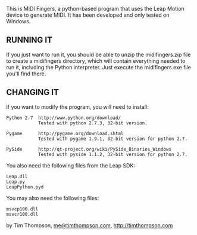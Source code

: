 This is MIDI Fingers, a python-based program that uses the Leap Motion
device to generate MIDI.  It has been developed and only tested
on Windows.

RUNNING IT
----------
If you just want to run it, you should be able to unzip
the midifingers.zip file to create a midifingers directory, which will
contain everything needed to run it, including the Python interpreter.
Just execute the midifingers.exe file you'll find there.

CHANGING IT
-----------
If you want to modify the program, you will need to install:

    Python 2.7  http://www.python.org/download/
                Tested with python 2.7.3, 32-bit version.

    Pygame      http://pygame.org/download.shtml
                Tested with pygame 1.9.1, 32-bit version for python 2.7.

    PySide      http://qt-project.org/wiki/PySide_Binaries_Windows
                Tested with pyside 1.1.2, 32-bit version for python 2.7.

You also need the following files from the Leap SDK:

    Leap.dll
    Leap.py
    LeapPython.pyd

You may also need the following files:

    msvcp100.dll
    msvcr100.dll

by Tim Thompson, me@timthompson.com, http://timthompson.com
